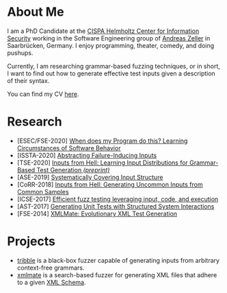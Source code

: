# About Me

I am a PhD Candidate at the [CISPA Helmholtz Center for Information Security](https://www.cispa.de) 
working in the Software Engineering group of [Andreas Zeller](https://andreas-zeller.info/) in Saarbrücken, Germany.
I enjoy programming, theater, comedy, and doing pushups.

Currently, I am researching grammar-based fuzzing techniques, or in short,
I want to find out how to generate effective test inputs given a description of their syntax.

You can find my CV [here](assets/cv_havrikov.pdf).

# Research
- \[ESEC/FSE-2020\] [When does my Program do this? Learning Circumstances of Software Behavior](publications/fse2020-havrikov.pdf)
- \[ISSTA-2020\] [Abstracting Failure-Inducing Inputs](publications/issta2020_havrikov.pdf)
- \[TSE-2020\] [Inputs from Hell: Learning Input Distributions for Grammar-Based Test Generation *(preprint)*](publications/tse2020-preprint.pdf)
- \[ASE-2019\] [Systematically Covering Input Structure](publications/ase2019_havrikov.pdf)
- \[CoRR-2018\] [Inputs from Hell: Generating Uncommon Inputs from Common Samples](publications/corr2018_havrikov.pdf)
- \[ICSE-2017\] [Efficient fuzz testing leveraging input, code, and execution](publications/icse2017_havrikov.pdf)
- \[AST-2017\] [Generating Unit Tests with Structured System Interactions](publications/ast2017_havrikov.pdf)
- \[FSE-2014\] [XMLMate: Evolutionary XML Test Generation](publications/fse2014_havrikov.pdf)

# Projects
- [tribble](https://github.com/havrikov/tribble) is a black-box fuzzer capable of generating inputs from arbitrary context-free grammars.
- [xmlmate](https://www.st.cs.uni-saarland.de/testing/xmlmate/) is a search-based fuzzer for generating XML files that adhere to a given [XML Schema](https://www.w3.org/standards/xml/schema).
